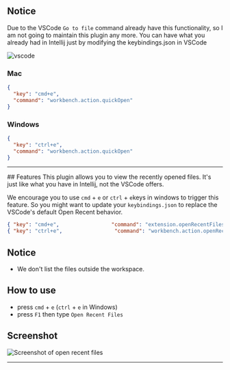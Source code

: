 ## Notice

Due to the VSCode `Go to file` command already have this functionality, so I am not going to maintain this plugin any more. You can have what you already had in Intellij just by modifying the keybindings.json in VSCode

 ![vscode](https://github.com/wahyd4/vscode-plugin-recent-files/raw/master/update.png)

### Mac
```json
{
  "key": "cmd+e",
  "command": "workbench.action.quickOpen"
}
```

### Windows
```json
{
  "key": "ctrl+e",
  "command": "workbench.action.quickOpen"
}
```
<hr>
## Features
  This plugin allows you to view the recently opened files. It's just like what you have in Intellij, not the VSCode offers.

  We encourage you to use `cmd` + `e` or `ctrl` + `e`keys in windows to trigger this feature. So you might want to update your `keybindings.json` to replace the VSCode's default Open Recent behavior.

  ```json
  { "key": "cmd+e",                 "command": "extension.openRecentFiles" },
  { "key": "ctrl+e",                 "command": "workbench.action.openRecent" }
  ```

## Notice
  * We don't list the files outside the workspace.

## How to use
  * press `cmd` + `e` (`ctrl` + `e` in Windows)
  * press `F1` then type `Open Recent Files`

## Screenshot
![Screenshot of open recent files](https://github.com/wahyd4/vscode-plugin-recent-files/raw/master/demo.gif)


-------------------------------------------------------------------------------------

